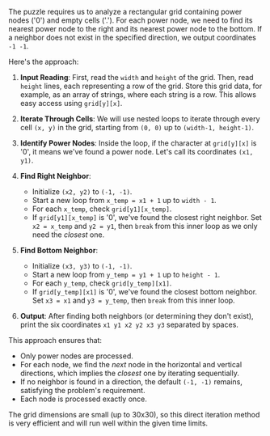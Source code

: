 The puzzle requires us to analyze a rectangular grid containing power nodes ('0') and empty cells ('.'). For each power node, we need to find its nearest power node to the right and its nearest power node to the bottom. If a neighbor does not exist in the specified direction, we output coordinates `-1 -1`.

Here's the approach:

1.  **Input Reading**: First, read the `width` and `height` of the grid. Then, read `height` lines, each representing a row of the grid. Store this grid data, for example, as an array of strings, where each string is a row. This allows easy access using `grid[y][x]`.

2.  **Iterate Through Cells**: We will use nested loops to iterate through every cell `(x, y)` in the grid, starting from `(0, 0)` up to `(width-1, height-1)`.

3.  **Identify Power Nodes**: Inside the loop, if the character at `grid[y][x]` is '0', it means we've found a power node. Let's call its coordinates `(x1, y1)`.

4.  **Find Right Neighbor**:
    *   Initialize `(x2, y2)` to `(-1, -1)`.
    *   Start a new loop from `x_temp = x1 + 1` up to `width - 1`.
    *   For each `x_temp`, check `grid[y1][x_temp]`.
    *   If `grid[y1][x_temp]` is '0', we've found the closest right neighbor. Set `x2 = x_temp` and `y2 = y1`, then `break` from this inner loop as we only need the *closest* one.

5.  **Find Bottom Neighbor**:
    *   Initialize `(x3, y3)` to `(-1, -1)`.
    *   Start a new loop from `y_temp = y1 + 1` up to `height - 1`.
    *   For each `y_temp`, check `grid[y_temp][x1]`.
    *   If `grid[y_temp][x1]` is '0', we've found the closest bottom neighbor. Set `x3 = x1` and `y3 = y_temp`, then `break` from this inner loop.

6.  **Output**: After finding both neighbors (or determining they don't exist), print the six coordinates `x1 y1 x2 y2 x3 y3` separated by spaces.

This approach ensures that:
*   Only power nodes are processed.
*   For each node, we find the *next* node in the horizontal and vertical directions, which implies the *closest* one by iterating sequentially.
*   If no neighbor is found in a direction, the default `(-1, -1)` remains, satisfying the problem's requirement.
*   Each node is processed exactly once.

The grid dimensions are small (up to 30x30), so this direct iteration method is very efficient and will run well within the given time limits.